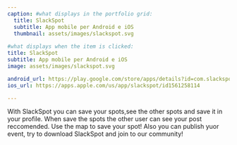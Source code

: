 ```yaml
---
caption: #what displays in the portfolio grid:
  title: SlackSpot
  subtitle: App mobile per Android e iOS
  thumbnail: assets/images/slackspot.svg
  
#what displays when the item is clicked:
title: SlackSpot
subtitle: App mobile per Android e iOS
image: assets/images/slackspot.svg

android_url: https://play.google.com/store/apps/details?id=com.slackspot
ios_url: https://apps.apple.com/us/app/slackspot/id1561258114

---
```

With SlackSpot you can save your spots,see the other spots and save it in your profile. When save the spots the other user can see your post reccomended. Use the map to save your spot! Also you can publish yuor event, try to download SlackSpot and join to our community!